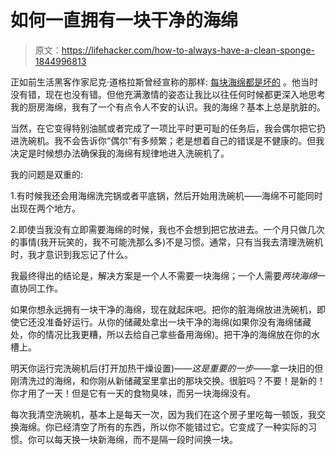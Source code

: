 # 如何一直拥有一块干净的海绵

> 原文：<https://lifehacker.com/how-to-always-have-a-clean-sponge-1844996813>

正如前生活黑客作家尼克·道格拉斯曾经宣称的那样: [每块海绵都是坏的](https://lifehacker.com/every-sponge-is-bad-1832899231) 。他当时没有错，现在也没有错。但他充满激情的姿态让我比以往任何时候都更深入地思考我的厨房海绵，我有了一个有点令人不安的认识。我的海绵？基本上总是肮脏的。



当然，在它变得特别油腻或者完成了一项比平时更可耻的任务后，我会偶尔把它扔进洗碗机。我不会告诉你“偶尔”有多频繁；老是想着自己的错误是不健康的。但我决定是时候想办法确保我的海绵有规律地进入洗碗机了。

我的问题是双重的:

1.有时候我还会用海绵洗完锅或者平底锅，然后开始用洗碗机——海绵不可能同时出现在两个地方。

2.即使当我没有立即需要海绵的时候，我也不会想到把它放进去。一个月只做几次的事情(我开玩笑的，我不可能洗那么多)不是习惯。通常，只有当我去清理洗碗机时，我才意识到我忘记了什么。

我最终得出的结论是，解决方案是一个人不需要一块海绵；一个人需要*两块海绵*一直协同工作。

如果你想永远拥有一块干净的海绵，现在就起床吧。把你的脏海绵放进洗碗机，即使它还没准备好运行。从你的储藏处拿出一块干净的海绵(如果你没有海绵储藏处，你的情况比我更糟，所以去给自己拿些备用海绵)。把干净的海绵放在你的水槽上。

明天你运行完洗碗机后(打开加热干燥设置)——*这是重要的一步*——拿一块旧的但刚清洗过的海绵，和你刚从新储藏室里拿出的那块交换。很脏吗？不要！是新的！你才用了一天！但是它有一天的食物臭味，而另一块海绵没有。

每次我清空洗碗机，基本上是每天一次，因为我们在这个房子里吃每一顿饭，我交换海绵。你已经清空了所有的东西，所以你不能错过它。它变成了一种实际的习惯。你可以每天换一块新海绵，而不是隔一段时间换一块。